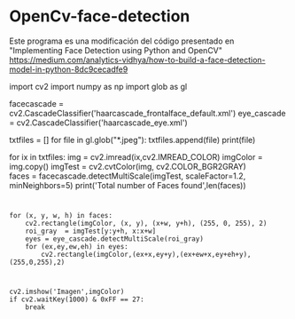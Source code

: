 # OpenCv-face-detection

Este programa es una modificación del código presentado en "Implementing Face Detection using Python and OpenCV"
https://medium.com/analytics-vidhya/how-to-build-a-face-detection-model-in-python-8dc9cecadfe9


import cv2
import numpy as np
import glob as gl

facecascade = cv2.CascadeClassifier('haarcascade_frontalface_default.xml')
eye_cascade = cv2.CascadeClassifier('haarcascade_eye.xml')

txtfiles = [] 
for file in gl.glob("*.jpeg"):
    txtfiles.append(file)
    print(file)

for ix in txtfiles:
    img = cv2.imread(ix,cv2.IMREAD_COLOR)
    imgColor = img.copy()
    imgTest = cv2.cvtColor(img, cv2.COLOR_BGR2GRAY)    
    faces   = facecascade.detectMultiScale(imgTest, scaleFactor=1.2, minNeighbors=5)
    print('Total number of Faces found',len(faces))
#    
    for (x, y, w, h) in faces:
        cv2.rectangle(imgColor, (x, y), (x+w, y+h), (255, 0, 255), 2)
        roi_gray  = imgTest[y:y+h, x:x+w]
        eyes = eye_cascade.detectMultiScale(roi_gray)
        for (ex,ey,ew,eh) in eyes:
            cv2.rectangle(imgColor,(ex+x,ey+y),(ex+ew+x,ey+eh+y),(255,0,255),2)
#
    cv2.imshow('Imagen',imgColor)
    if cv2.waitKey(1000) & 0xFF == 27:
        break

